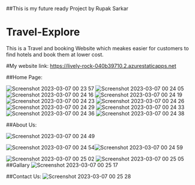 ##This is my future ready Project by Rupak Sarkar 
# Travel-Explore
This is a Travel and booking Website which meakes easier for customers to find hotels and book them at lower cost.



#My website link: https://lively-rock-040b39710.2.azurestaticapps.net



##Home Page:

![Screenshot 2023-03-07 00 23 57](https://user-images.githubusercontent.com/112826831/223205268-2070772e-cf26-4eff-9825-f90c730c16ac.png)
![Screenshot 2023-03-07 00 24 05](https://user-images.githubusercontent.com/112826831/223205283-b111a4c8-df02-4ab0-877a-86f291f75056.png)
![Screenshot 2023-03-07 00 24 16](https://user-images.githubusercontent.com/112826831/223205361-0a7cbe92-f1f8-4fa9-a95b-ceeebb3d64fb.png)
![Screenshot 2023-03-07 00 24 19](https://user-images.githubusercontent.com/112826831/223205368-f3aa925f-d1a4-40a0-ba50-2f7a0f5e0178.png)
![Screenshot 2023-03-07 00 24 23](https://user-images.githubusercontent.com/112826831/223205374-690b3c5e-d650-479c-85b0-8a108d3d0adf.png)
![Screenshot 2023-03-07 00 24 26](https://user-images.githubusercontent.com/112826831/223205380-df27bf84-a483-4bfd-8772-507109244b69.png)
![Screenshot 2023-03-07 00 24 29](https://user-images.githubusercontent.com/112826831/223205386-2fbaa473-6336-47e3-9e90-47675282e2af.png)
![Screenshot 2023-03-07 00 24 33](https://user-images.githubusercontent.com/112826831/223205392-bdcc9d46-9643-4597-b184-b6b3285defdf.png)
![Screenshot 2023-03-07 00 24 36](https://user-images.githubusercontent.com/112826831/223205408-856793b9-726e-4867-88c2-380f86cac454.png)
![Screenshot 2023-03-07 00 24 38](https://user-images.githubusercontent.com/112826831/223205414-b21a8752-21ec-493f-9fa4-ede14e0d8110.png)


##About Us:



![Screenshot 2023-03-07 00 24 49](https://user-images.githubusercontent.com/112826831/223205753-385179b9-ac4b-4c3b-9199-449a43428cde.png)



![Screenshot 2023-03-07 00 24 54](https://user-images.githubusercontent.com/112826831/223205763-9fac6877-3776-4e11-936a-257175c40f8a.png)![Screenshot 2023-03-07 00 24 59](https://user-images.githubusercontent.com/112826831/223205769-f1bbe843-73cf-4323-972d-b89f4bc8f9e1.png)

![Screenshot 2023-03-07 00 25 02](https://user-images.githubusercontent.com/112826831/223205777-4d3eea35-faae-4cd1-8ff9-e5d3cd726a24.png)
![Screenshot 2023-03-07 00 25 05](https://user-images.githubusercontent.com/112826831/223205784-863a1313-fb04-4bfb-be31-6374d16b9c98.png)
##Gallary
![Screenshot 2023-03-07 00 25 17](https://user-images.githubusercontent.com/112826831/223205859-db1e8fe0-ed11-47f0-b3fa-a7feb63e71a8.png)

##Contact Us:
![Screenshot 2023-03-07 00 25 28](https://user-images.githubusercontent.com/112826831/223205870-b5053534-5967-4f86-a8b9-e254837fe851.png)
